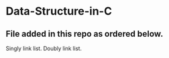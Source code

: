 # Data-Structure-in-C
## File added in this repo as ordered below. 

Singly link list.
Doubly link list.


